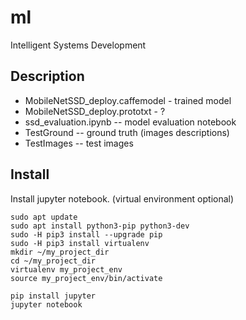 # ml
Intelligent Systems Development

## Description
* MobileNetSSD_deploy.caffemodel - trained model
* MobileNetSSD_deploy.prototxt - ? 
* ssd_evaluation.ipynb -- model evaluation notebook
* TestGround -- ground truth (images descriptions)
* TestImages -- test images


## Install

Install jupyter notebook. (virtual environment optional)
```
sudo apt update
sudo apt install python3-pip python3-dev
sudo -H pip3 install --upgrade pip
sudo -H pip3 install virtualenv
mkdir ~/my_project_dir
cd ~/my_project_dir
virtualenv my_project_env
source my_project_env/bin/activate

pip install jupyter
jupyter notebook
```

